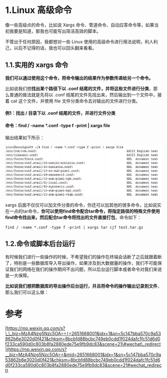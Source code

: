 # 1.Linux 高级命令

像一些高级点的命令，比如说 Xargs 命令、管道命令、自动应答命令等，如果当初我要是知道，那我也可能写出简洁高效的脚本。

不管出于任何原因，我都想对一些 Linux 使用的高级命令进行用法说明，利人利己，以后不记得的话，我也可以回头翻来看看。

## 1.1.**实用的 xargs 命令**

**我们可以通过使用这个命令，将命令输出的结果作为参数传递给另一个命令。**

比如说我们想**找出某个路径下以 .conf 结尾的文件，并将这些文件进行分类**，那么普通的做法就是先将以 .conf 结尾的文件先找出来，然后输出到一个文件中，接着 cat 这个文件，并使用 file 文件分类命令去对输出的文件进行分类。

#### 例1：找出 / 目录下以 .conf 结尾的文件，并进行文件分类

#### 命令：find / -name \*.conf -type f -print \| xargs file

输出结果如下所示：

![](/static/image/640.webp)

xargs 后面不仅仅可以加文件分类的命令，你还可以加其他的很多命令，比如说实在一点的tar命令，**你可以使用find命令配合tar命令，将指定路径的特殊文件使用find命令找出来，然后配合tar命令将找出的文件直接打包**，命令如下：

```
find / -name *.conf -type f -print | xargs tar cjf test.tar.gz
```

## 1.2.**命令或脚本后台运行**

有时候我们进行一些操作的时候，不希望我们的操作在终端会话断了之后就跟着断了，特别是一些数据库导入导出操作，如果涉及到大数据量的操作，我们不可能保证我们的网络在我们的操作期间不出问题，所以后台运行脚本或者命令对我们来说是一大保障。

**比如说我们想把数据库的导出操作后台运行，并且将命令的操作输出记录到文件**，那么我们可以这么做：





# 参考

[https://mp.weixin.qq.com/s?\_\_biz=MzA4Nzg5Nzc5OA==∣=2651668001&idx=1&sn=5c147bba570c9a53862b6e3020d0f421&chksm=8bcbfd88bcbc749eb0cdd1f024dafc1fc51d6d0f233ca590d0c803b8fa2880ede75e9fb9dc83&scene=21\#wechat\_redirect](https://mp.weixin.qq.com/s?__biz=MzA4Nzg5Nzc5OA==&mid=2651668001&idx=1&sn=5c147bba570c9a53862b6e3020d0f421&chksm=8bcbfd88bcbc749eb0cdd1f024dafc1fc51d6d0f233ca590d0c803b8fa2880ede75e9fb9dc83&scene=21#wechat_redirect)

